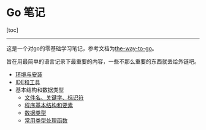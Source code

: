 # Go 笔记

[toc]

---

这是一个对go的零基础学习笔记，参考文档为[the-way-to-go](https://learnku.com/docs/the-way-to-go)。

旨在用最简单的语言记录下最重要的内容，一些不那么重要的东西就丢给外链吧。


- [环境与安装](doc/01_环境与安装.md)
- [IDE和工具](doc/02_IDE和工具.md)
- 基本结构和数据类型
  - [文件名、关键字、标识符](doc/03_基本结构和数据类型/03.01_文件名、关键字、标识符.md)
  - [程序基本结构和要素](doc/03_基本结构和数据类型/03.02_程序基本结构和要素.md)
  - [数据类型](doc/03_基本结构和数据类型/03.03_数据类型.md)
  - [常用类型处理函数](doc/03_基本结构和数据类型/03.05_常用类型处理函数.md)